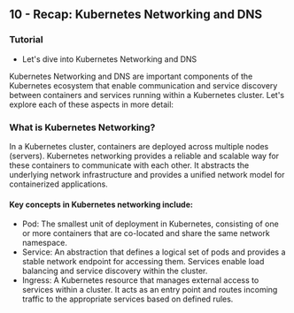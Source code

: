## 10 - Recap: Kubernetes Networking and DNS
### Tutorial
- Let's dive into Kubernetes Networking and DNS

Kubernetes Networking and DNS are important components of the Kubernetes ecosystem that enable communication and service discovery between containers and services running within a Kubernetes cluster. Let's explore each of these aspects in more detail:

### What is Kubernetes Networking?
In a Kubernetes cluster, containers are deployed across multiple nodes (servers). Kubernetes networking provides a reliable and scalable way for these containers to communicate with each other. It abstracts the underlying network infrastructure and provides a unified network model for containerized applications.

#### Key concepts in Kubernetes networking include:
* Pod: The smallest unit of deployment in Kubernetes, consisting of one or more containers that are co-located and share the same network namespace.
* Service: An abstraction that defines a logical set of pods and provides a stable network endpoint for accessing them. Services enable load balancing and service discovery within the cluster.
* Ingress: A Kubernetes resource that manages external access to services within a cluster. It acts as an entry point and routes incoming traffic to the appropriate services based on defined rules.
